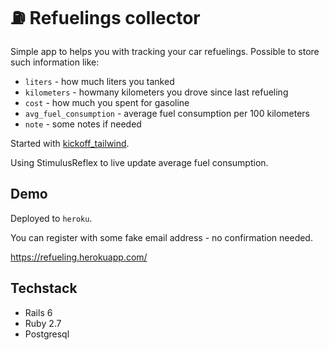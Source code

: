 # ⛽️ Refuelings collector

Simple app to helps you with tracking your car refuelings. Possible to store such information like:

- `liters` - how much liters you tanked
- `kilometers` - howmany kilometers you drove since last refueling
- `cost` - how much you spent for gasoline
- `avg_fuel_consumption` - average fuel consumption per 100 kilometers
- `note` - some notes if needed

Started with [kickoff_tailwind](https://github.com/justalever/kickoff_tailwind).

Using StimulusReflex to live update average fuel consumption.

## Demo

Deployed to `heroku`.

 You can register with some fake email address - no confirmation needed.

<https://refueling.herokuapp.com/>

## Techstack

- Rails 6
- Ruby 2.7
- Postgresql
